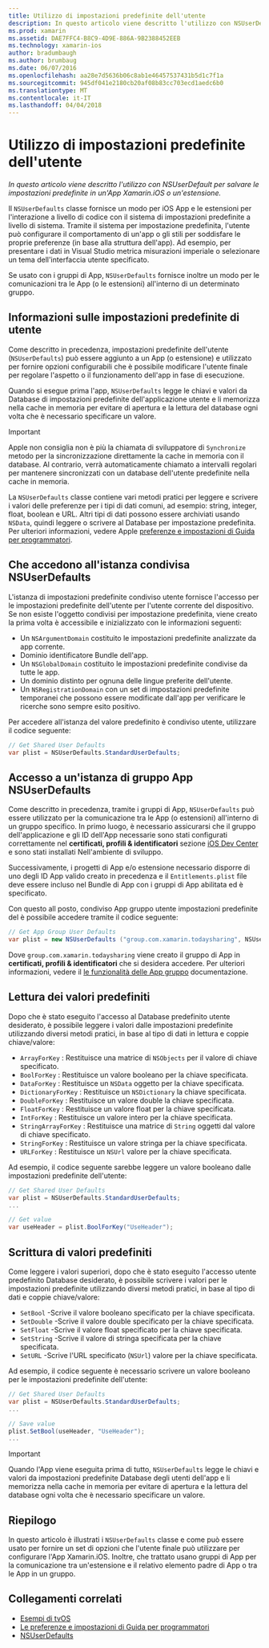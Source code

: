 ```yaml
---
title: Utilizzo di impostazioni predefinite dell'utente
description: In questo articolo viene descritto l'utilizzo con NSUserDefault per salvare le impostazioni predefinite in un iOS Xamarin App o un'estensione.
ms.prod: xamarin
ms.assetid: DAE7FFC4-B8C9-4D9E-886A-9B2388452EEB
ms.technology: xamarin-ios
author: bradumbaugh
ms.author: brumbaug
ms.date: 06/07/2016
ms.openlocfilehash: aa28e7d5636b06c8ab1e46457537431b5d1c7f1a
ms.sourcegitcommit: 945df041e2180cb20af08b83cc703ecd1aedc6b0
ms.translationtype: MT
ms.contentlocale: it-IT
ms.lasthandoff: 04/04/2018
---
```

# <a name="working-with-user-defaults"></a>Utilizzo di impostazioni predefinite dell'utente

_In questo articolo viene descritto l'utilizzo con NSUserDefault per salvare le impostazioni predefinite in un'App Xamarin.iOS o un'estensione._


Il `NSUserDefaults` classe fornisce un modo per iOS App e le estensioni per l'interazione a livello di codice con il sistema di impostazioni predefinite a livello di sistema. Tramite il sistema per impostazione predefinita, l'utente può configurare il comportamento di un'app o gli stili per soddisfare le proprie preferenze (in base alla struttura dell'app). Ad esempio, per presentare i dati in Visual Studio metrica misurazioni imperiale o selezionare un tema dell'interfaccia utente specificato.

Se usato con i gruppi di App, `NSUserDefaults` fornisce inoltre un modo per le comunicazioni tra le App (o le estensioni) all'interno di un determinato gruppo.

<a name="About-User-Defaults" />

## <a name="about-user-defaults"></a>Informazioni sulle impostazioni predefinite di utente

Come descritto in precedenza, impostazioni predefinite dell'utente (`NSUserDefaults`) può essere aggiunto a un App (o estensione) e utilizzato per fornire opzioni configurabili che è possibile modificare l'utente finale per regolare l'aspetto o il funzionamento dell'app in fase di esecuzione.

Quando si esegue prima l'app, `NSUserDefaults` legge le chiavi e valori da Database di impostazioni predefinite dell'applicazione utente e li memorizza nella cache in memoria per evitare di apertura e la lettura del database ogni volta che è necessario specificare un valore. 

> [!IMPORTANT]
> Apple non consiglia non è più la chiamata di sviluppatore di `Synchronize` metodo per la sincronizzazione direttamente la cache in memoria con il database. Al contrario, verrà automaticamente chiamato a intervalli regolari per mantenere sincronizzati con un database dell'utente predefinite nella cache in memoria.

La `NSUserDefaults` classe contiene vari metodi pratici per leggere e scrivere i valori delle preferenze per i tipi di dati comuni, ad esempio: string, integer, float, boolean e URL. Altri tipi di dati possono essere archiviati usando `NSData`, quindi leggere o scrivere al Database per impostazione predefinita. Per ulteriori informazioni, vedere Apple [preferenze e impostazioni di Guida per programmatori](https://developer.apple.com/library/mac/documentation/Cocoa/Conceptual/UserDefaults/Introduction/Introduction.html#//apple_ref/doc/uid/10000059i).

<a name="Accessing-the-Shared-NSUserDefaults-Instance" />

## <a name="accessing-the-shared-nsuserdefaults-instance"></a>Che accedono all'istanza condivisa NSUserDefaults 

L'istanza di impostazioni predefinite condiviso utente fornisce l'accesso per le impostazioni predefinite dell'utente per l'utente corrente del dispositivo. Se non esiste l'oggetto condivisi per impostazione predefinita, viene creato la prima volta è accessibile e inizializzato con le informazioni seguenti:

- Un `NSArgumentDomain` costituito le impostazioni predefinite analizzate da app corrente.
- Dominio identificatore Bundle dell'app.
- Un `NSGlobalDomain` costituito le impostazioni predefinite condivise da tutte le app.
- Un dominio distinto per ognuna delle lingue preferite dell'utente.
- Un `NSRegistrationDomain` con un set di impostazioni predefinite temporanei che possono essere modificate dall'app per verificare le ricerche sono sempre esito positivo.

Per accedere all'istanza del valore predefinito è condiviso utente, utilizzare il codice seguente:

```csharp
// Get Shared User Defaults
var plist = NSUserDefaults.StandardUserDefaults;
```

<a name="Accessing-an-App-Group-NSUserDefaults-Instance" />

## <a name="accessing-an-app-group-nsuserdefaults-instance"></a>Accesso a un'istanza di gruppo App NSUserDefaults

Come descritto in precedenza, tramite i gruppi di App, `NSUserDefaults` può essere utilizzato per la comunicazione tra le App (o estensioni) all'interno di un gruppo specifico. In primo luogo, è necessario assicurarsi che il gruppo dell'applicazione e gli ID dell'App necessarie sono stati configurati correttamente nel **certificati, profili & identificatori** sezione [iOS Dev Center](https://developer.apple.com/devcenter/ios/) e sono stati installati Nell'ambiente di sviluppo.

Successivamente, i progetti di App e/o estensione necessario disporre di uno degli ID App valido creato in precedenza e il `Entitlements.plist` file deve essere incluso nel Bundle di App con i gruppi di App abilitata ed è specificato.

Con questo all posto, condiviso App gruppo utente impostazioni predefinite del è possibile accedere tramite il codice seguente:

```csharp
// Get App Group User Defaults
var plist = new NSUserDefaults ("group.com.xamarin.todaysharing", NSUserDefaultsType.SuiteName);
```

Dove `group.com.xamarin.todaysharing` viene creato il gruppo di App in **certificati, profili & identificatori** che si desidera accedere. Per ulteriori informazioni, vedere il [le funzionalità delle App gruppo](~/ios/deploy-test/provisioning/capabilities/app-groups-capabilities.md) documentazione.

<a name="Reading-Default-Values" />

## <a name="reading-default-values"></a>Lettura dei valori predefiniti

Dopo che è stato eseguito l'accesso al Database predefinito utente desiderato, è possibile leggere i valori dalle impostazioni predefinite utilizzando diversi metodi pratici, in base al tipo di dati in lettura e coppie chiave/valore:

- `ArrayForKey` : Restituisce una matrice di `NSObjects` per il valore di chiave specificato.
- `BoolForKey` : Restituisce un valore booleano per la chiave specificata.
- `DataForKey` : Restituisce un `NSData` oggetto per la chiave specificata.
- `DictionaryForKey` : Restituisce un `NSDictionary` la chiave specificata.
- `DoubleForKey` : Restituisce un valore double la chiave specificata.
- `FloatForKey` : Restituisce un valore float per la chiave specificata.
- `IntForKey` : Restituisce un valore intero per la chiave specificata.
- `StringArrayForKey` : Restituisce una matrice di `String` oggetti dal valore di chiave specificato.
- `StringForKey` : Restituisce un valore stringa per la chiave specificata.
- `URLForKey` : Restituisce un `NSUrl` valore per la chiave specificata.

Ad esempio, il codice seguente sarebbe leggere un valore booleano dalle impostazioni predefinite dell'utente:

```csharp
// Get Shared User Defaults
var plist = NSUserDefaults.StandardUserDefaults;
...

// Get value
var useHeader = plist.BoolForKey("UseHeader");

```

<a name="Writing-Default-Values" />

## <a name="writing-default-values"></a>Scrittura di valori predefiniti

Come leggere i valori superiori, dopo che è stato eseguito l'accesso utente predefinito Database desiderato, è possibile scrivere i valori per le impostazioni predefinite utilizzando diversi metodi pratici, in base al tipo di dati e coppie chiave/valore:

- `SetBool` -Scrive il valore booleano specificato per la chiave specificata.
- `SetDouble` -Scrive il valore double specificato per la chiave specificata.
- `SetFloat` -Scrive il valore float specificato per la chiave specificata.
- `SetString` -Scrive il valore di stringa specificata per la chiave specificata.
- `SetURL` -Scrive l'URL specificato (`NSUrl`) valore per la chiave specificata.

Ad esempio, il codice seguente è necessario scrivere un valore booleano per le impostazioni predefinite dell'utente:

```csharp
// Get Shared User Defaults
var plist = NSUserDefaults.StandardUserDefaults;
...

// Save value
plist.SetBool(useHeader, "UseHeader");
...

```

> [!IMPORTANT]
> Quando l'App viene eseguita prima di tutto, `NSUserDefaults` legge le chiavi e valori da impostazioni predefinite Database degli utenti dell'app e li memorizza nella cache in memoria per evitare di apertura e la lettura del database ogni volta che è necessario specificare un valore.



<a name="Summary" />

## <a name="summary"></a>Riepilogo

In questo articolo è illustrati i `NSUserDefaults` classe e come può essere usato per fornire un set di opzioni che l'utente finale può utilizzare per configurare l'App Xamarin.iOS. Inoltre, che trattato usano gruppi di App per la comunicazione tra un'estensione e il relativo elemento padre di App o tra le App in un gruppo.


## <a name="related-links"></a>Collegamenti correlati

- [Esempi di tvOS](https://developer.xamarin.com/samples/tvos/all/)
- [Le preferenze e impostazioni di Guida per programmatori](https://developer.apple.com/library/mac/documentation/Cocoa/Conceptual/UserDefaults/Introduction/Introduction.html#//apple_ref/doc/uid/10000059i)
- [NSUserDefaults](https://developer.apple.com/library/mac/documentation/Cocoa/Reference/Foundation/Classes/NSUserDefaults_Class/#//apple_ref/doc/constant_group/NSUserDefaults_Domains)
